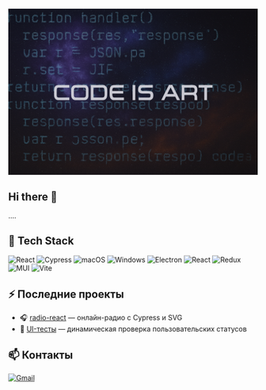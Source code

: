![](./poster.png)
## Hi there 👋

....

## 🧰 Tech Stack
![React](https://img.shields.io/badge/-React-61DAFB?logo=react&logoColor=black)
![Cypress](https://img.shields.io/badge/-Cypress-17202C?logo=cypress&logoColor=white)
![macOS](https://img.shields.io/badge/-macOS-black?logo=apple)
![Windows](https://img.shields.io/badge/-Windows-0078D6?logo=windows&logoColor=white)
![Electron](https://img.shields.io/badge/-Electron-47848F?logo=electron&logoColor=white)
![React](https://img.shields.io/badge/-React-20232A?logo=react&logoColor=61DAFB)
![Redux](https://img.shields.io/badge/-Redux-764ABC?logo=redux&logoColor=white)
![MUI](https://img.shields.io/badge/-MUI-007FFF?logo=mui&logoColor=white)
![Vite](https://img.shields.io/badge/-Vite-646CFF?logo=vite&logoColor=white)


## ⚡ Последние проекты
- 🎧 [radio-react](https://github.com/wolk8506/radio-react) — онлайн-радио с Cypress и SVG
- 🧪 [UI-тесты](https://github.com/...) — динамическая проверка пользовательских статусов

## 📫 Контакты
[![Gmail](https://img.shields.io/badge/-your.email@example.com-D14836?logo=gmail&logoColor=white)](mailto:your.email@example.com)


